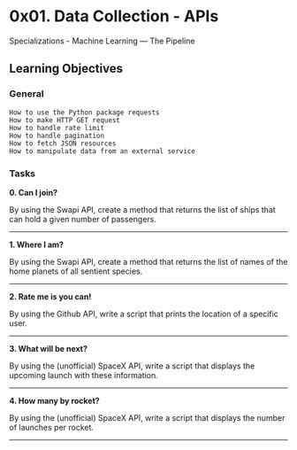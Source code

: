 # 0x01. Data Collection - APIs
Specializations - Machine Learning ― The Pipeline 

## Learning Objectives


### General

    How to use the Python package requests
    How to make HTTP GET request
    How to handle rate limit
    How to handle pagination
    How to fetch JSON resources
    How to manipulate data from an external service


### Tasks

**0. Can I join?**

By using the Swapi API, create a method that returns 
the list of ships that can hold a given number of 
passengers.

___
**1. Where I am?**

By using the Swapi API, create a method that returns 
the list of names of the home planets of all sentient 
species.

---

**2. Rate me is you can!**

By using the Github API, write a script that prints the
location of a specific user.

---
**3. What will be next?**

By using the (unofficial) SpaceX API, write a script that
displays the upcoming launch with these information.

---
**4. How many by rocket?**

By using the (unofficial) SpaceX API, write a script that
displays the number of launches per rocket.

---